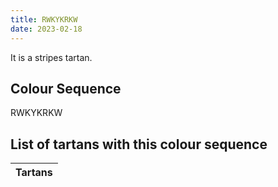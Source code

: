 ```yaml
---
title: RWKYKRKW
date: 2023-02-18
---
```

<no value>

It is a <no value> stripes tartan.


## Colour Sequence
RWKYKRKW

## List of tartans with this colour sequence

| Tartans |
|---------------|
